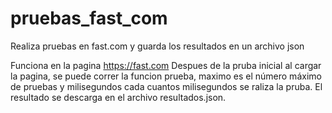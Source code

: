 # pruebas_fast_com
Realiza pruebas en fast.com y guarda los resultados en un archivo json

Funciona en la pagina https://fast.com
Despues de la pruba inicial al cargar la pagina, se puede correr la funcion prueba,
maximo es el número máximo de pruebas y milisegundos cada cuantos milisegundos se raliza la pruba.
El resultado se descarga en el archivo resultados.json.
